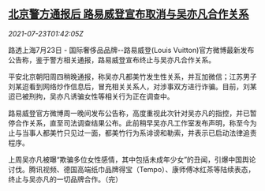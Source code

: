 <!--1627005662000-->
[北京警方通报后 路易威登宣布取消与吴亦凡合作关系](https://cn.reuters.com/article/lv-kris-wu-bj-police-0723-idCNKBS2ET02J)
------

<div><i>2021-07-23T01:42:05Z</i></div><p>路透上海7月23日 - 国际奢侈品品牌--路易威登(Louis Vuitton)官方微博最新发布公告称，鉴于警方相关通报，路易威登宣布终止与吴亦凡合作关系。</p><p>平安北京朝阳周四稍晚通报，称吴亦凡都美竹发生性关系，并互加微信；江苏男子刘某迢看到网络炒作信息后，冒充相关关系人，对涉事双方进行诈骗。目前，刘某迢已被刑拘，吴亦凡诱骗女性等相关行为正在调查中。</p><p>路易威登官方微博周一晚间发布公告称，高度重视此次针对吴亦凡的指控，并已暂停合作关系，直至司法调查结果公布。此前稍早吴亦凡工作室发布声明，称至今为止与当事人都美竹只见过一面，都美竹行为系诽谤和勒索，并表示已启动法律追责程序。</p><p>上周吴亦凡被曝“欺骗多位女性感情，其中包括未成年少女”的丑闻，引爆中国舆论讨伐。腾讯视频、德国高端纸巾品牌得宝（Tempo）、康师傅冰红茶等陆续表态，终止与吴亦凡的一切品牌合作。（完）</p>
